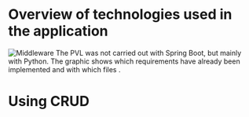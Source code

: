 #  Overview of technologies used in the application 
![Middleware](https://github.com/jkloeble/MiddlewareTechnology/assets/149150662/3f6e6643-6d1a-42bb-a379-d7f4158374fd)
The PVL was not carried out with Spring Boot, but mainly with Python. The graphic shows which requirements have already been implemented and with which files . 
# Using CRUD 
